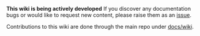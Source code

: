 **This wiki is being actively developed**
If you discover any documentation bugs or would like to request new content, please raise them as an [issue](https://github.com/Azure/DevOps-Self-Hosted/issues).

Contributions to this wiki are done through the main repo under [docs/wiki](https://github.com/Azure/DevOps-Self-Hosted/tree/main/docs/wiki).
